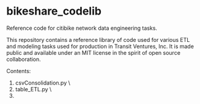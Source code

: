 # bikeshare_codelib
Reference code for citibike network data engineering tasks.

This repository contains a reference library of code used for various ETL and modeling tasks used for production in Transit Ventures, Inc.
It is made public and available under an MIT license in the spirit of open source collaboration.

Contents:
1. csvConsolidation.py \\
2. table_ETL.py \\
3.
